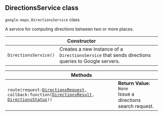 <h2 id="DirectionsService"> DirectionsService class </h2><p>
<code><span itemprop="path">google.maps</span>.<span itemprop="name">DirectionsService</span></code>
class
</p><p>A service for computing directions between two or more places.</p><div class="devsite-table-wrapper"><table class="constructors responsive" summary="class DirectionsService - Constructor">
<thead>
<tr><th colspan="2">Constructor</th>
</tr></thead>
<tbody>
<tr>
<td><code><span>DirectionsService()</span></code></td>
<td>Creates a new instance of a <code><span>DirectionsService</span></code> that sends directions queries to Google servers.</td>
</tr>
</tbody>
</table></div><div class="devsite-table-wrapper"><table class="methods responsive" summary="class DirectionsService - Methods">
<thead>
<tr><th colspan="2">Methods</th>
</tr></thead>
<tbody>
<tr>
<td><code><span>route(<wbr>request:</span><a href="https://github.com/amenadiel/google-maps-documentation/blob/master/docs/DirectionsRequest.md"><span>DirectionsRequest</span></a><span>,<wbr> callback:function(<wbr></span><a href="https://github.com/amenadiel/google-maps-documentation/blob/master/docs/DirectionsResult.md"><span>DirectionsResult</span></a><span>,<wbr> </span><a href="https://github.com/amenadiel/google-maps-documentation/blob/master/docs/DirectionsStatus.md"><span>DirectionsStatus</span></a><span>))</span></code></td>
<td><div><strong>Return Value:</strong>&nbsp; <code>None</code></div>
<div class="desc">Issue a directions search request.</div></td>
</tr>
</tbody>
</table></div>